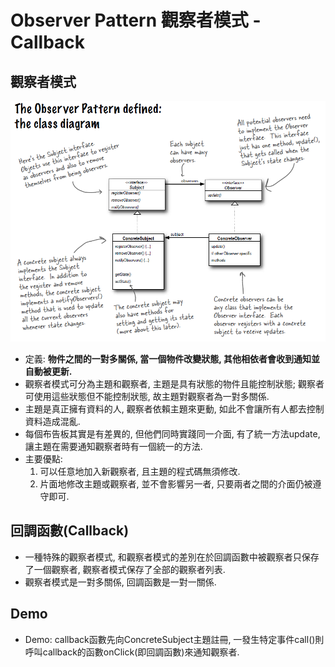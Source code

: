 # Observer Pattern 觀察者模式 - Callback

## 觀察者模式

![Alt text](../../resource/observer.png "Observer Pattern Class Diagram")

* 定義: __物件之間的一對多關係, 當一個物件改變狀態, 其他相依者會收到通知並自動被更新.__
* 觀察者模式可分為主題和觀察者, 主題是具有狀態的物件且能控制狀態; 觀察者可使用這些狀態但不能控制狀態, 故主題對觀察者為一對多關係.
* 主題是真正擁有資料的人, 觀察者依賴主題來更動, 如此不會讓所有人都去控制資料造成混亂.
* 每個布告板其實是有差異的, 但他們同時實踐同一介面, 有了統一方法update, 讓主題在需要通知觀察者時有一個統一的方法.
* 主要優點:
	1. 可以任意地加入新觀察者, 且主題的程式碼無須修改.
	1. 片面地修改主題或觀察者, 並不會影響另一者, 只要兩者之間的介面仍被遵守即可.

## 回調函數(Callback)
* 一種特殊的觀察者模式, 和觀察者模式的差別在於回調函數中被觀察者只保存了一個觀察者, 觀察者模式保存了全部的觀察者列表.
* 觀察者模式是一對多關係, 回調函數是一對一關係.

## Demo
* Demo: callback函數先向ConcreteSubject主題註冊, 一發生特定事件call()則呼叫callback的函數onClick(即回調函數)來通知觀察者.
